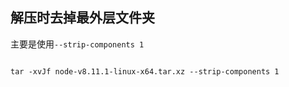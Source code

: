 ## 解压时去掉最外层文件夹

主要是使用`--strip-components 1`

~~~ shell

tar -xvJf node-v8.11.1-linux-x64.tar.xz --strip-components 1

~~~